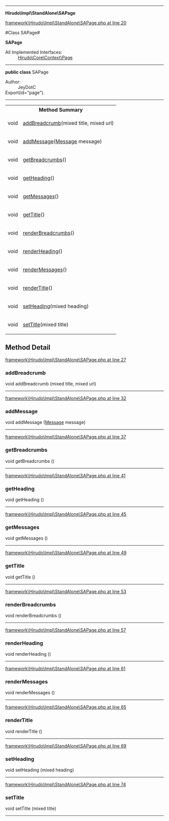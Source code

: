 

- - -

**Hirudo\Impl\StandAlone\SAPage**


<a href="https://github.com/JeyDotC/Hirudo/blob/make-composer-compatible/framework/Hirudo/Impl/StandAlone/SAPage.php#L20" target='_blank'>framework\Hirudo\Impl\StandAlone\SAPage.php at line 20</a>

#Class SAPage#

**SAPage**


<dl>
<dt>All Implemented Interfaces:</dt>
<dd><a href="https://github.com/JeyDotC/Hirudo-docs/blob/master/Hirudo/Core/Context/Page.md">Hirudo\Core\Context\Page</a> </dd>
</dl>



- - -

<p><strong>public  class</strong> <span>SAPage</span></p>

<div class="comment" id="overview_description"><p></p></div>

<dl>
<dt>Author:</dt>
<dd>JeyDotC</dd>
<dt>Export(id="page").</dt>
</dl>


<hr />

<table id="summary_method">
<tr><th colspan="2">Method Summary</th></tr>
<tr>
<td><span class='k'></span> <span class='nx'>void</span></td>
<td class="description"><p class="name"><a href="#addbreadcrumb">addBreadcrumb</a>(mixed title, mixed url)</p></td>
</tr>
<tr>
<td><span class='k'></span> <span class='nx'>void</span></td>
<td class="description"><p class="name"><a href="#addmessage">addMessage</a>(<a href="https://github.com/JeyDotC/Hirudo-docs/blob/master/Hirudo/Core/Util/Message.md">Message</a> message)</p></td>
</tr>
<tr>
<td><span class='k'></span> <span class='nx'>void</span></td>
<td class="description"><p class="name"><a href="#getbreadcrumbs">getBreadcrumbs</a>()</p></td>
</tr>
<tr>
<td><span class='k'></span> <span class='nx'>void</span></td>
<td class="description"><p class="name"><a href="#getheading">getHeading</a>()</p></td>
</tr>
<tr>
<td><span class='k'></span> <span class='nx'>void</span></td>
<td class="description"><p class="name"><a href="#getmessages">getMessages</a>()</p></td>
</tr>
<tr>
<td><span class='k'></span> <span class='nx'>void</span></td>
<td class="description"><p class="name"><a href="#gettitle">getTitle</a>()</p></td>
</tr>
<tr>
<td><span class='k'></span> <span class='nx'>void</span></td>
<td class="description"><p class="name"><a href="#renderbreadcrumbs">renderBreadcrumbs</a>()</p></td>
</tr>
<tr>
<td><span class='k'></span> <span class='nx'>void</span></td>
<td class="description"><p class="name"><a href="#renderheading">renderHeading</a>()</p></td>
</tr>
<tr>
<td><span class='k'></span> <span class='nx'>void</span></td>
<td class="description"><p class="name"><a href="#rendermessages">renderMessages</a>()</p></td>
</tr>
<tr>
<td><span class='k'></span> <span class='nx'>void</span></td>
<td class="description"><p class="name"><a href="#rendertitle">renderTitle</a>()</p></td>
</tr>
<tr>
<td><span class='k'></span> <span class='nx'>void</span></td>
<td class="description"><p class="name"><a href="#setheading">setHeading</a>(mixed heading)</p></td>
</tr>
<tr>
<td><span class='k'></span> <span class='nx'>void</span></td>
<td class="description"><p class="name"><a href="#settitle">setTitle</a>(mixed title)</p></td>
</tr>
</table>

<h2 id="detail_method">Method Detail</h2>

<a href="https://github.com/JeyDotC/Hirudo/blob/make-composer-compatible/framework/Hirudo/Impl/StandAlone/SAPage.php#L27" target='_blank'>framework\Hirudo\Impl\StandAlone\SAPage.php at line 27</a>

<h3 id="addBreadcrumb()">addBreadcrumb</h3>
<span class='k'></span> <span class='nx'>void</span> <span class='nf'>addBreadcrumb</span> (mixed title, mixed url)

<div class="details">

</div>

- - -


<a href="https://github.com/JeyDotC/Hirudo/blob/make-composer-compatible/framework/Hirudo/Impl/StandAlone/SAPage.php#L32" target='_blank'>framework\Hirudo\Impl\StandAlone\SAPage.php at line 32</a>

<h3 id="addMessage()">addMessage</h3>
<span class='k'></span> <span class='nx'>void</span> <span class='nf'>addMessage</span> (<a href="https://github.com/JeyDotC/Hirudo-docs/blob/master/Hirudo/Core/Util/Message.md">Message</a> message)

<div class="details">

</div>

- - -


<a href="https://github.com/JeyDotC/Hirudo/blob/make-composer-compatible/framework/Hirudo/Impl/StandAlone/SAPage.php#L37" target='_blank'>framework\Hirudo\Impl\StandAlone\SAPage.php at line 37</a>

<h3 id="getBreadcrumbs()">getBreadcrumbs</h3>
<span class='k'></span> <span class='nx'>void</span> <span class='nf'>getBreadcrumbs</span> ()

<div class="details">

</div>

- - -


<a href="https://github.com/JeyDotC/Hirudo/blob/make-composer-compatible/framework/Hirudo/Impl/StandAlone/SAPage.php#L41" target='_blank'>framework\Hirudo\Impl\StandAlone\SAPage.php at line 41</a>

<h3 id="getHeading()">getHeading</h3>
<span class='k'></span> <span class='nx'>void</span> <span class='nf'>getHeading</span> ()

<div class="details">

</div>

- - -


<a href="https://github.com/JeyDotC/Hirudo/blob/make-composer-compatible/framework/Hirudo/Impl/StandAlone/SAPage.php#L45" target='_blank'>framework\Hirudo\Impl\StandAlone\SAPage.php at line 45</a>

<h3 id="getMessages()">getMessages</h3>
<span class='k'></span> <span class='nx'>void</span> <span class='nf'>getMessages</span> ()

<div class="details">

</div>

- - -


<a href="https://github.com/JeyDotC/Hirudo/blob/make-composer-compatible/framework/Hirudo/Impl/StandAlone/SAPage.php#L49" target='_blank'>framework\Hirudo\Impl\StandAlone\SAPage.php at line 49</a>

<h3 id="getTitle()">getTitle</h3>
<span class='k'></span> <span class='nx'>void</span> <span class='nf'>getTitle</span> ()

<div class="details">

</div>

- - -


<a href="https://github.com/JeyDotC/Hirudo/blob/make-composer-compatible/framework/Hirudo/Impl/StandAlone/SAPage.php#L53" target='_blank'>framework\Hirudo\Impl\StandAlone\SAPage.php at line 53</a>

<h3 id="renderBreadcrumbs()">renderBreadcrumbs</h3>
<span class='k'></span> <span class='nx'>void</span> <span class='nf'>renderBreadcrumbs</span> ()

<div class="details">

</div>

- - -


<a href="https://github.com/JeyDotC/Hirudo/blob/make-composer-compatible/framework/Hirudo/Impl/StandAlone/SAPage.php#L57" target='_blank'>framework\Hirudo\Impl\StandAlone\SAPage.php at line 57</a>

<h3 id="renderHeading()">renderHeading</h3>
<span class='k'></span> <span class='nx'>void</span> <span class='nf'>renderHeading</span> ()

<div class="details">

</div>

- - -


<a href="https://github.com/JeyDotC/Hirudo/blob/make-composer-compatible/framework/Hirudo/Impl/StandAlone/SAPage.php#L61" target='_blank'>framework\Hirudo\Impl\StandAlone\SAPage.php at line 61</a>

<h3 id="renderMessages()">renderMessages</h3>
<span class='k'></span> <span class='nx'>void</span> <span class='nf'>renderMessages</span> ()

<div class="details">

</div>

- - -


<a href="https://github.com/JeyDotC/Hirudo/blob/make-composer-compatible/framework/Hirudo/Impl/StandAlone/SAPage.php#L65" target='_blank'>framework\Hirudo\Impl\StandAlone\SAPage.php at line 65</a>

<h3 id="renderTitle()">renderTitle</h3>
<span class='k'></span> <span class='nx'>void</span> <span class='nf'>renderTitle</span> ()

<div class="details">

</div>

- - -


<a href="https://github.com/JeyDotC/Hirudo/blob/make-composer-compatible/framework/Hirudo/Impl/StandAlone/SAPage.php#L69" target='_blank'>framework\Hirudo\Impl\StandAlone\SAPage.php at line 69</a>

<h3 id="setHeading()">setHeading</h3>
<span class='k'></span> <span class='nx'>void</span> <span class='nf'>setHeading</span> (mixed heading)

<div class="details">

</div>

- - -


<a href="https://github.com/JeyDotC/Hirudo/blob/make-composer-compatible/framework/Hirudo/Impl/StandAlone/SAPage.php#L74" target='_blank'>framework\Hirudo\Impl\StandAlone\SAPage.php at line 74</a>

<h3 id="setTitle()">setTitle</h3>
<span class='k'></span> <span class='nx'>void</span> <span class='nf'>setTitle</span> (mixed title)

<div class="details">

</div>

- - -

